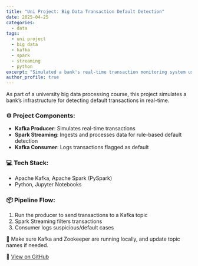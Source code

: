 ```yaml
---
title: "Uni Project: Big Data Transaction Default Detection"
date: 2025-04-25
categories:
  - data
tags:
  - uni project
  - big data
  - kafka
  - spark
  - streaming
  - python
excerpt: "Simulated a bank's real-time transaction monitoring system using Apache Kafka and Spark Streaming for default detection in a distributed environment."
author_profile: true
---
```


As part of a university big data processing course, this project simulates a bank’s infrastructure for detecting default transactions in real-time.

### ⚙️ Project Components:
- **Kafka Producer**: Simulates real-time transactions
- **Spark Streaming**: Ingests and processes data for rule-based default detection
- **Kafka Consumer**: Logs transactions flagged as default

### 💻 Tech Stack:
- Apache Kafka, Apache Spark (PySpark)
- Python, Jupyter Notebooks

### 📦 Pipeline Flow:
1. Run the producer to send transactions to a Kafka topic
2. Spark Streaming filters transactions
3. Consumer logs suspicious/default cases

📌 Make sure Kafka and Zookeeper are running locally, and update topic names if needed.

🔗 [View on GitHub](https://github.com/xc017/big_data_banking)
